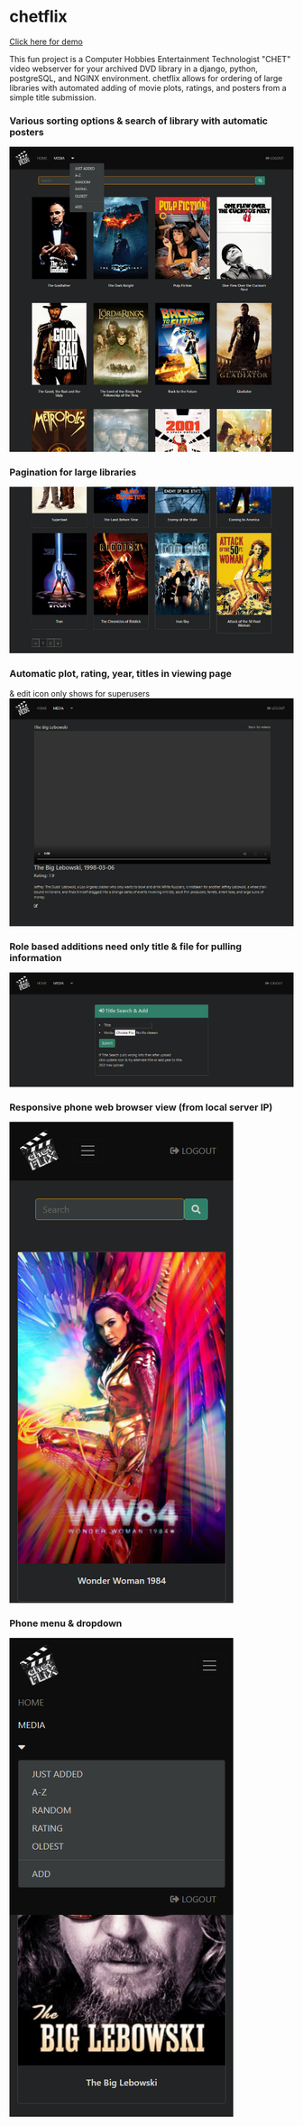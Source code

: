 # chetflix
<a href="https://chetflix.ddns.net">Click here for demo</a>

This fun project is a Computer Hobbies Entertainment Technologist "CHET" video webserver for your archived DVD library
in a django, python, postgreSQL, and NGINX environment.  chetflix allows for ordering of large libraries with 
automated adding of movie plots, ratings, and posters from a simple title submission. 

### Various sorting options & search of library with automatic posters
<img src="screenshots/videos.png">

### Pagination for large libraries
<img src="screenshots/paginator.png">

### Automatic plot, rating, year, titles in viewing page
   & edit icon only shows for superusers 
<img src="screenshots/video.png">

### Role based additions need only title & file for pulling information
<img src="screenshots/add.png">

### Responsive phone web browser view (from local server IP)
<img src="screenshots/phone.png">

### Phone menu & dropdown
<img src="screenshots/phone_drop.png">
   
